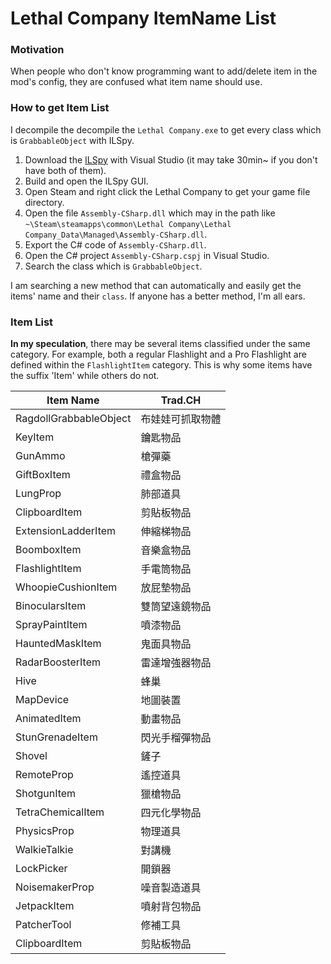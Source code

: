# Lethal Company ItemName List


### Motivation

When people who don't know programming want to add/delete item in the mod's config, they are confused what item name should use.

### How to get Item List

I decompile the decompile the `Lethal Company.exe` to get every class which is `GrabbableObject` with ILSpy.

1. Download the [ILSpy](https://github.com/icsharpcode/ILSpy) with Visual Studio (it may take 30min~ if you don't have both of them).
2. Build and open the ILSpy GUI.
4. Open Steam and right click the Lethal Company to get your game file directory.
5. Open the file `Assembly-CSharp.dll` which may in the path like `~\Steam\steamapps\common\Lethal Company\Lethal Company_Data\Managed\Assembly-CSharp.dll`.
6. Export the C# code of `Assembly-CSharp.dll`.
7. Open the C# project `Assembly-CSharp.cspj` in Visual Studio.
8. Search the class which is `GrabbableObject`.

I am searching a new method that can automatically and easily get the items' name and their `class`. If anyone has a better method, I'm all ears.

### Item List

**In my speculation**, there may be several items classified under the same category. For example, both a regular Flashlight and a Pro Flashlight are defined within the `FlashlightItem` category. This is why some items have the suffix 'Item' while others do not.

| Item Name | Trad.CH |
|---|---|
|RagdollGrabbableObject|布娃娃可抓取物體|
|KeyItem|鑰匙物品|
|GunAmmo|槍彈藥|
|GiftBoxItem|禮盒物品|
|LungProp|肺部道具|
|ClipboardItem|剪貼板物品|
|ExtensionLadderItem|伸縮梯物品|
|BoomboxItem|音樂盒物品|
|FlashlightItem|手電筒物品|
|WhoopieCushionItem|放屁墊物品|
|BinocularsItem|雙筒望遠鏡物品|
|SprayPaintItem|噴漆物品|
|HauntedMaskItem|鬼面具物品|
|RadarBoosterItem|雷達增強器物品|
|Hive|蜂巢|
|MapDevice|地圖裝置|
|AnimatedItem|動畫物品|
|StunGrenadeItem|閃光手榴彈物品|
|Shovel|鏟子|
|RemoteProp|遙控道具|
|ShotgunItem|獵槍物品|
|TetraChemicalItem|四元化學物品|
|PhysicsProp|物理道具|
|WalkieTalkie|對講機|
|LockPicker|開鎖器|
|NoisemakerProp|噪音製造道具|
|JetpackItem|噴射背包物品|
|PatcherTool|修補工具|
|ClipboardItem|剪貼板物品|

